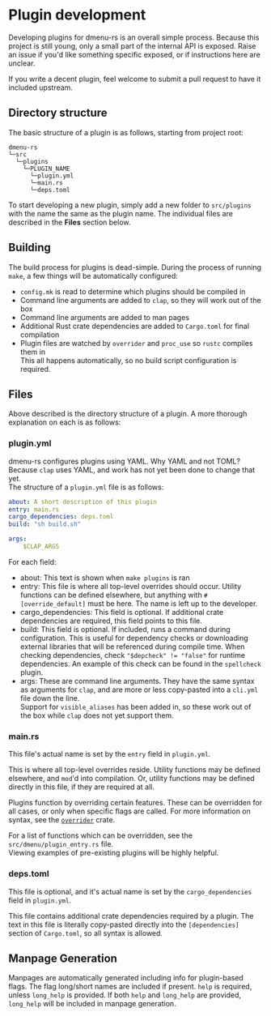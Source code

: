 # Plugin development

Developing plugins for dmenu-rs is an overall simple process. Because this project is still
young, only a small part of the internal API is exposed. Raise an issue if you'd like
something specific exposed, or if instructions here are unclear.

If you write a decent plugin, feel welcome to submit a pull request to have it included upstream.

## Directory structure
The basic structure of a plugin is as follows, starting from project root:
```
dmenu-rs
└─src
  └─plugins
    └─PLUGIN_NAME
      └─plugin.yml
      └─main.rs
      └─deps.toml
```
To start developing a new plugin, simply add a new folder to `src/plugins` with the name the
same as the plugin name. The individual files are described in the **Files** section below.

## Building
The build process for plugins is dead-simple. During the process of running `make`, a few
things will be automatically configured:
- `config.mk` is read to determine which plugins should be compiled in
- Command line arguments are added to `clap`, so they will work out of the box
- Command line arguments are added to man pages
- Additional Rust crate dependencies are added to `Cargo.toml` for final compilation
- Plugin files are watched by `overrider` and `proc_use` so `rustc` compiles them in  
This all happens automatically, so no build script configuration is required.

## Files
Above described is the directory structure of a plugin. A more thorough explanation on each
is as follows:
### plugin.yml
dmenu-rs configures plugins using YAML. Why YAML and not TOML? Because `clap` uses YAML, and
work has not yet been done to change that yet.  
The structure of a `plugin.yml` file is as follows:
```yaml
about: A short description of this plugin
entry: main.rs
cargo_dependencies: deps.toml
build: "sh build.sh"

args:
	$CLAP_ARGS
```
For each field:  
- about: This text is shown when `make plugins` is ran
- entry: This file is where all top-level overrides should occur. Utility functions can
  be defined elsewhere, but anything with `#[override_default]` must be here. The name
  is left up to the developer.
- cargo_dependencies: This field is optional. If additional crate dependencies are required,
  this field points to this file.
- build: This field is optional. If included, runs a command during configuration. This is
  useful for dependency checks or downloading external libraries that will be referenced
  during compile time. When checking dependencies, check `"$depcheck" != "false"` for
  runtime dependencies. An example of this check can be found in the `spellcheck` plugin.
- args: These are command line arguments. They have the same syntax as arguments for `clap`,
  and are more or less copy-pasted into a `cli.yml` file down the line.  
  Support for `visible_aliases` has been added in, so these work out of the box while `clap`
  does not yet support them.

### main.rs
This file's actual name is set by the `entry` field in `plugin.yml`.

This is where all top-level overrides reside. Utility functions may be defined elsewhere,
and `mod`'d into compilation. Or, utility functions may be defined directly in this file, if
they are required at all.

Plugins function by overriding certain features. These can be overridden for all cases, or
only when specific flags are called. For more information on syntax, see the 
[`overrider`](https://docs.rs/overrider/0.6.1/overrider/) crate.

For a list of functions which can be overridden, see the `src/dmenu/plugin_entry.rs` file.  
Viewing examples of pre-existing plugins will be highly helpful.

### deps.toml
This file is optional, and it's actual name is set by the `cargo_dependencies` field in
`plugin.yml`.

This file contains additional crate dependencies required by a plugin. The text in this
file is literally copy-pasted directly into the `[dependencies]` section of `Cargo.toml`,
so all syntax is allowed.


## Manpage Generation
Manpages are automatically generated including info for plugin-based flags. The flag
long/short names are included if present. `help` is required, unless `long_help` is
provided. If both `help` and `long_help` are provided, `long_help` will be included
in manpage generation.
